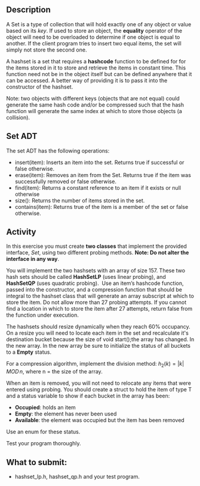 ## Description
A Set is a type of collection that will hold exactly one of any object or value based on its *key*. If used to store an object, the **equality** operator of the object will 
need to be overloaded to determine if one object is equal to another. If the client program tries to insert two equal items, the set will simply not store the second one. 

A hashset is a set that requires a **hashcode** function to be defined for for the items stored in it to store and retrieve the items in constant time. This function need not 
be in the object itself but can be defined anywhere that it can be accessed. A better way of providing it is to pass it into the constructor of the hashset. 

Note: two objects with different keys (objects that are not equal) could generate the same hash code and/or be compressed such that the hash function will generate the same index 
at which to store those objects (a collision). 

## Set ADT
The set ADT has the following operations:
- insert(item): Inserts an item into the set. Returns true if successful or false otherwise.
- erase(item): Removes an item from the Set. Returns true if the item was successfully removed or false otherwise.
- find(item): Returns a constant reference to an item if it exists or null otherwise
- size(): Returns the number of items stored in the set. 
- contains(item): Returns true of the item is a member of the set or false otherwise.

## Activity
In this exercise you must create **two classes** that implement the provided interface, *Set*, using two different probing methods. **Note: Do not alter the interface in any way**. 

You will implement the two hashsets with an array of size 157. These two hash sets should be called **HashSetLP** (uses linear probing), and **HashSetQP** (uses quadratic probing).  
Use an item’s hashcode function, passed into the constructor, and a compression function that should be integral to the hashset class that will generate an array subscript at which 
to store the item. Do not allow more than 27 probing attempts. If you cannot find a location in which to store the item after 27 attempts, return false from the function under execution.  

The hashsets should resize dynamically when they reach 60% occupancy. On a resize you will need to locate each item in the set and recalculate it's destination bucket because the size of 
void start();the array has changed. In the new array. In the new array be sure to initialize the status of all buckets to a **Empty** status.
 
For a compression algorithm, implement the division method: $h_2(k) = |k|\, MOD\, n$, where n = the size of the array. 

When an item is removed, you will not need to relocate any items that were entered using probing. You should create a struct to hold the item of type T and a status variable to show if each bucket in the array has been: 
- **Occupied**: holds an item
- **Empty**: the element has never been used
- **Available**: the element was occupied but the item has been removed

Use an enum for these status.
  
Test your program thoroughly.

## What to submit:
-   hashset_lp.h, hashset_qp.h and your test program.